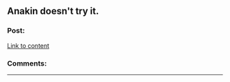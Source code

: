 ## Anakin doesn't try it.

### Post:

[Link to content](https://www.youtube.com/watch?v=ucnfed15b5U)

### Comments:

---

